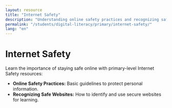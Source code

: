 ```yaml
---
layout: resource
title: "Internet Safety"
description: "Understanding online safety practices and recognizing safe websites to ensure a secure online experience."
permalink: "/students/digital-literacy/primary/internet-safety/"
lang: "en"
---
```


# Internet Safety

Learn the importance of staying safe online with primary-level Internet Safety resources:

- **Online Safety Practices:** Basic guidelines to protect personal information.
- **Recognizing Safe Websites:** How to identify and use secure websites for learning.
